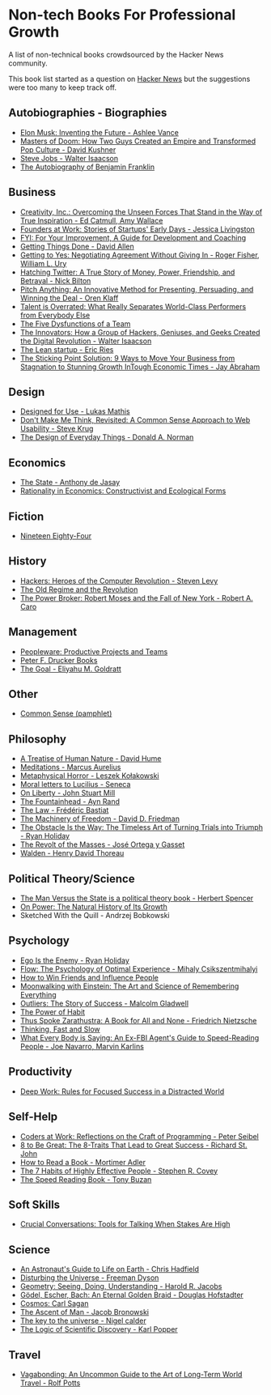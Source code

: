 # Non-tech Books For Professional Growth
A list of non-technical books crowdsourced by the Hacker News community.

This book list started as a question on [Hacker News](https://news.ycombinator.com/item?id=12415621) but the suggestions were too many to keep track off.

## Autobiographies - Biographies
* [Elon Musk: Inventing the Future - Ashlee Vance](http://www.goodreads.com/book/show/22543496-elon-musk)
* [Masters of Doom: How Two Guys Created an Empire and Transformed Pop Culture - David Kushner](https://en.wikipedia.org/wiki/Masters_of_Doom)
* [Steve Jobs - Walter Isaacson](https://en.wikipedia.org/wiki/Steve_Jobs_(book))
* [The Autobiography of Benjamin Franklin](https://en.wikipedia.org/wiki/The_Autobiography_of_Benjamin_Franklin)

## Business
* [Creativity, Inc.: Overcoming the Unseen Forces That Stand in the Way of True Inspiration - Ed Catmull, Amy Wallace](http://www.goodreads.com/book/show/18077903-creativity-inc)
* [Founders at Work: Stories of Startups' Early Days - Jessica Livingston](http://www.goodreads.com/book/show/98233.Founders_at_Work)
* [FYI: For Your Improvement, A Guide for Development and Coaching](https://books.google.gr/books/about/FYI.html)
* [Getting Things Done - David Allen](https://en.wikipedia.org/wiki/Getting_Things_Done)
* [Getting to Yes: Negotiating Agreement Without Giving In - Roger Fisher, William L. Ury](https://en.wikipedia.org/wiki/Getting_to_Yes)
* [Hatching Twitter: A True Story of Money, Power, Friendship, and Betrayal - Nick Bilton](http://www.goodreads.com/book/show/18656827-hatching-twitter)
* [Pitch Anything: An Innovative Method for Presenting, Persuading, and Winning the Deal - Oren Klaff](http://www.goodreads.com/book/show/10321016-pitch-anything)
* [Talent is Overrated: What Really Separates World-Class Performers from Everybody Else](http://www.goodreads.com/book/show/4485966-talent-is-overrated)
* [The Five Dysfunctions of a Team](https://en.wikipedia.org/wiki/The_Five_Dysfunctions_of_a_Team)
* [The Innovators: How a Group of Hackers, Geniuses, and Geeks Created the Digital Revolution - Walter Isaacson](https://en.wikipedia.org/wiki/The_Innovators:_How_a_Group_of_Inventors,_Hackers,_Geniuses,_and_Geeks_Created_the_Digital_Revolution)
* [The Lean startup - Eric Ries](https://en.wikipedia.org/wiki/Lean_startup)
* [The Sticking Point Solution: 9 Ways to Move Your Business from Stagnation to Stunning Growth InTough Economic Times - Jay Abraham](http://www.goodreads.com/book/show/6515635-the-sticking-point-solution)

## Design
* [Designed for Use - Lukas Mathis](http://www.goodreads.com/book/show/11890985-designed-for-use)
* [Don't Make Me Think, Revisited: A Common Sense Approach to Web Usability - Steve Krug](https://en.wikipedia.org/wiki/Don%27t_Make_Me_Think)
* [The Design of Everyday Things - Donald A. Norman](https://en.wikipedia.org/wiki/The_Design_of_Everyday_Things)

## Economics
* [The State - Anthony de Jasay](http://www.econlib.org/library/LFBooks/Jasay/jsyStt.html)
* [Rationality in Economics: Constructivist and Ecological Forms](http://www.goodreads.com/book/show/2716864-rationality-in-economics)

## Fiction
* [Nineteen Eighty-Four](https://en.wikipedia.org/wiki/Nineteen_Eighty-Four)

## History
* [Hackers: Heroes of the Computer Revolution - Steven Levy](https://en.wikipedia.org/wiki/Hackers:_Heroes_of_the_Computer_Revolution)
* [The Old Regime and the Revolution](https://en.wikipedia.org/wiki/The_Old_Regime_and_the_Revolution)
* [The Power Broker: Robert Moses and the Fall of New York - Robert A. Caro](https://en.wikipedia.org/wiki/The_Power_Broker)

## Management
* [Peopleware: Productive Projects and Teams](https://en.wikipedia.org/wiki/Peopleware:_Productive_Projects_and_Teams)
* [Peter F. Drucker Books](https://en.wikipedia.org/wiki/Peter_Drucker)
* [The Goal - Eliyahu M. Goldratt](https://en.wikipedia.org/wiki/The_Goal_(novel))

## Other
* [Common Sense (pamphlet)](https://en.wikipedia.org/wiki/Common_Sense_(pamphlet))

## Philosophy
* [A Treatise of Human Nature - David Hume](https://en.wikipedia.org/wiki/A_Treatise_of_Human_Nature)
* [Meditations - Marcus Aurelius](https://en.wikipedia.org/wiki/Meditations)
* [Metaphysical Horror - Leszek Kołakowski](https://books.google.gr/books/about/Metaphysical_Horror.html)
* [Moral letters to Lucilius - Seneca](https://en.wikisource.org/wiki/Moral_letters_to_Lucilius)
* [On Liberty - John Stuart Mill](https://en.wikipedia.org/wiki/On_Liberty)
* [The Fountainhead - Ayn Rand](https://en.wikipedia.org/wiki/The_Fountainhead)
* [The Law -  Frédéric Bastiat](https://en.wikipedia.org/wiki/The_Law_(book))
* [The Machinery of Freedom - David D. Friedman](https://en.wikipedia.org/wiki/The_Machinery_of_Freedom)
* [The Obstacle Is the Way: The Timeless Art of Turning Trials into Triumph - Ryan Holiday](https://en.wikipedia.org/wiki/The_Obstacle_Is_the_Way)
* [The Revolt of the Masses - José Ortega y Gasset](https://en.wikipedia.org/wiki/The_Revolt_of_the_Masses)
* [Walden - Henry David Thoreau](http://www.goodreads.com/book/show/16902.Walden)

## Political Theory/Science
* [The Man Versus the State is a political theory book - Herbert Spencer](https://en.wikipedia.org/wiki/The_Man_Versus_the_State)
* [On Power: The Natural History of Its Growth](https://books.google.gr/books/about/On_Power.html)
* Sketched With the Quill - Andrzej Bobkowski

## Psychology
* [Ego Is the Enemy - Ryan Holiday](http://www.goodreads.com/book/show/27036528-ego-is-the-enemy)
* [Flow: The Psychology of Optimal Experience - Mihaly Csikszentmihalyi](http://www.goodreads.com/book/show/66354.Flow)
* [How to Win Friends and Influence People](https://en.wikipedia.org/wiki/How_to_Win_Friends_and_Influence_People)
* [Moonwalking with Einstein: The Art and Science of Remembering Everything](https://en.wikipedia.org/wiki/Moonwalking_with_Einstein)
* [Outliers: The Story of Success - Malcolm Gladwell](https://en.wikipedia.org/wiki/Outliers_(book))
* [The Power of Habit](https://en.wikipedia.org/wiki/The_Power_of_Habit)
* [Thus Spoke Zarathustra: A Book for All and None - Friedrich Nietzsche](https://en.wikipedia.org/wiki/Thus_Spoke_Zarathustra)
* [Thinking, Fast and Slow](https://en.wikipedia.org/wiki/Thinking,_Fast_and_Slow)
* [What Every Body is Saying: An Ex-FBI Agent's Guide to Speed-Reading People - Joe Navarro, Marvin Karlins](http://www.goodreads.com/book/show/1173576.What_Every_Body_is_Saying)

## Productivity
* [Deep Work: Rules for Focused Success in a Distracted World](http://calnewport.com/books/deep-work/)

## Self-Help
* [Coders at Work: Reflections on the Craft of Programming - Peter Seibel](http://www.goodreads.com/book/show/6713575-coders-at-work)
* [8 to Be Great: The 8-Traits That Lead to Great Success - Richard St. John](http://www.goodreads.com/book/show/2283805.8_to_Be_Great)
* [How to Read a Book - Mortimer Adler](https://en.wikipedia.org/wiki/How_to_Read_a_Book)
* [The 7 Habits of Highly Effective People - Stephen R. Covey](https://en.wikipedia.org/wiki/The_7_Habits_of_Highly_Effective_People)
* [The Speed Reading Book - Tony Buzan](http://www.goodreads.com/book/show/791505.The_Speed_Reading_Book)

## Soft Skills
* [Crucial Conversations: Tools for Talking When Stakes Are High](https://en.wikipedia.org/wiki/Crucial_Conversations:_Tools_for_Talking_When_Stakes_Are_High)

## Science
* [An Astronaut's Guide to Life on Earth - Chris Hadfield](http://www.goodreads.com/book/show/18170143-an-astronaut-s-guide-to-life-on-earth)
* [Disturbing the Universe - Freeman Dyson](http://www.goodreads.com/book/show/134225.Disturbing_the_Universe)
* [Geometry: Seeing, Doing, Understanding - Harold R. Jacobs](https://books.google.gr/books/about/Geometry.html)
* [Gödel, Escher, Bach: An Eternal Golden Braid - Douglas Hofstadter](https://en.wikipedia.org/wiki/G%C3%B6del,_Escher,_Bach)
* [Cosmos: Carl Sagan](https://en.wikipedia.org/wiki/Cosmos_(Carl_Sagan_book))
* [The Ascent of Man - Jacob Bronowski](http://www.goodreads.com/book/show/461104.The_Ascent_of_Man)
* [The key to the universe - Nigel calder](http://www.tandfonline.com/doi/abs/10.1080/00107517708231488)
* [The Logic of Scientific Discovery - Karl Popper](https://en.wikipedia.org/wiki/The_Logic_of_Scientific_Discovery)

## Travel
* [Vagabonding: An Uncommon Guide to the Art of Long-Term World Travel - Rolf Potts](http://www.goodreads.com/book/show/100247.Vagabonding)
